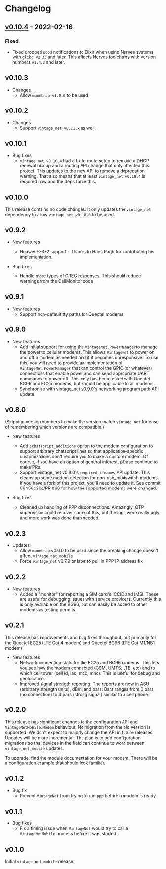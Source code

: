 # Changelog

## [v0.10.4] - 2022-02-16

### Fixed

* Fixed dropped `pppd` notifications to Elixir when using Nerves systems with
  `glibc v2.33` and later. This affects Nerves toolchains with version numbers
  `v1.4.2` and later.

## v0.10.3

* Changes
  * Allow `muontrap v1.0.0` to be used

## v0.10.2

* Changes
  * Support `vintage_net v0.11.x` as well.

## v0.10.1

* Bug fixes
  * `vintage_net v0.10.4` had a fix to route setup to remove a DHCP renewal
    hiccup and a routing API change that only affected this project. This
    updates to the new API to remove a deprecation warning. That also means that
    at least `vintage_net v0.10.4` is required now and the deps force this.

## v0.10.0

This release contains no code changes. It only updates the `vintage_net`
dependency to allow `vintage_net v0.10.0` to be used.

## v0.9.2

* New features
  * Huawei E3372 support - Thanks to Hans Pagh for contributing his
    implementation.

* Bug fixes
  * Handle more types of CREG responses. This should reduce warnings from the
    CellMonitor code

## v0.9.1

* New features
  * Support non-default tty paths for Quectel modems

## v0.9.0

* New features
  * Add initial support for using the `VintageNet.PowerManager`to manage the
    power to cellular modems. This allows `VintageNet` to power on and off a
    modem as needed and if it becomes unresponsive. To use this, you will need
    to provide an implementation of `VintageNet.PowerManager` that can control
    the GPIO (or whatever) connections that enable power and can send
    appropriate UART commands to power off. This only has been tested with
    Quectel BG96 and EC25 modems, but should be applicable to all modems.
  * Synchronize with vintage_net v0.9.0's networking program path API update

## v0.8.0

(Skipping version numbers to make the version match `vintage_net` for ease of
remembering which versions are compatible.)

* New features
  * Add `:chatscript_additions` option to the modem configuration to support
    arbitrary chatscript lines so that application-specific customizations don't
    require you to make a custom modem. Of course, if you have an option of
    general interest, please continue to make PRs.
  * Support vintage_net v0.8.0's `required_ifnames` API update. This cleans up
    some modem detection for non-usb_modswitch modems. If you have a fork of
    this project, you'll need to update it. See commit 06456c3bc/PR #66 for how
    the supported modems were changed.

* Bug fixes
  * Cleaned up handling of PPP disconnections. Amazingly, OTP supervision could
    recover some of this, but the logs were really ugly and more work was done
    than needed.

## v0.2.3

* Updates
  * Allow `muontrap` v0.6.0 to be used since the breaking change doesn't affect
    `vintage_net_mobile`
  * Force `vintage_net` v0.7.9 or later to pull in PPP IP address fix

## v0.2.2

* New features
  * Added a "monitor" for reporting a SIM card's ICCID and IMSI. These are
    useful for debugging issues with service providers. Currently this is
    only available on the BG96, but can easily be added to other modems as
    testing permits.

## v0.2.1

This release has improvements and bug fixes throughout, but primarily for the
Quectel EC25 (LTE Cat 4 modem) and Quectel BG96 (LTE Cat M1/NB1 modem)

* New features
  * Network connection stats for the EC25 and BG96 modems. This lets you see how
    the modem connected (GSM, UMTS, LTE, etc) and to which cell tower (cell id,
    lac, mcc, mnc). This is useful for debug and geolocation.
  * Improved signal strength reporting. The reports are now in ASU (arbitrary
    strength units), dBm, and bars. Bars ranges from 0 bars (no connection) to 4
    bars (strong signal) similar to a cell phone

## v0.2.0

This release has significant changes to the configuration API and
`VintageNetMobile.Modem` behaviour. No migration from the old version is
supported. We don't expect to majorly change the API in future releases. Updates
will be more incremental. The plan is to add configuration migrations so that
devices in the field can continue to work between `vintage_net_mobile` updates.

To upgrade, find the module documentation for your modem. There will be a
configuration example that should look familiar.

## v0.1.2

* Bug fix
  * Prevent `VintageNet` from trying to run `ppp` before a modem is ready.

## v0.1.1

* Bug fixes
  * Fix a timing issue when `VintageNet` would try to call a `VintageNetMobile`
    process before it was started

## v0.1.0

Initial `vintage_net_mobile` release.

[v0.10.4]: https://github.com/nerves-networking/vintage_net_mobile/compare/v0.10.3...v0.10.4

